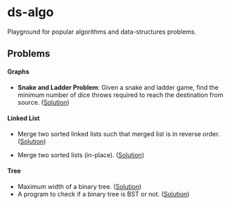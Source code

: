 # ds-algo
Playground for popular algorithms and data-structures problems.

## Problems

#### Graphs

* **Snake and Ladder Problem**: Given a snake and ladder game, find the minimum number of dice throws required to reach the destination from source. ([Solution](https://github.com/manoj2411/ds-algo/blob/master/Graphs/snake_ladder.rb))


#### Linked List

* Merge two sorted linked lists such that merged list is in reverse order. ([Solution](https://github.com/manoj2411/ds-algo/blob/master/Linklist/merge_reverse.rb))

* Merge two sorted lists (in-place). ([Solution](https://github.com/manoj2411/ds-algo/blob/master/Linklist/merge_in_place_iterative.rb))


#### Tree

* Maximum width of a binary tree. ([Solution](https://github.com/manoj2411/ds-algo/blob/master/Tree/max_width_of_tree.rb))
* A program to check if a binary tree is BST or not. ([Solution](https://github.com/manoj2411/ds-algo/blob/master/Tree/is_bst.rb))

